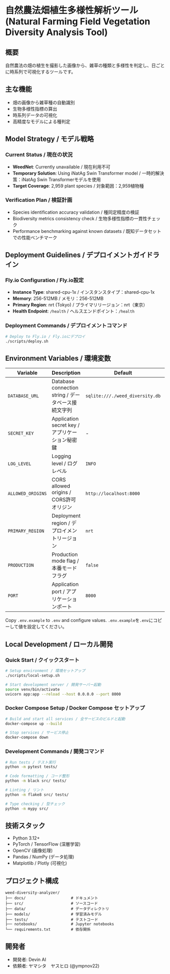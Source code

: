 # 自然農法畑植生多様性解析ツール (Natural Farming Field Vegetation Diversity Analysis Tool)

## 概要
自然農法の畑の植生を撮影した画像から、雑草の種類と多様性を判定し、日ごとに時系列で可視化するツールです。

## 主な機能
- 畑の画像から雑草種の自動識別
- 生物多様性指標の算出
- 時系列データの可視化
- 高精度なモデルによる種判定

## Model Strategy / モデル戦略

### Current Status / 現在の状況
- **WeedNet**: Currently unavailable / 現在利用不可
- **Temporary Solution**: Using iNatAg Swin Transformer model / 一時的解決策：iNatAg Swin Transformerモデルを使用
- **Target Coverage**: 2,959 plant species / 対象範囲：2,959植物種

### Verification Plan / 検証計画
- Species identification accuracy validation / 種同定精度の検証
- Biodiversity metrics consistency check / 生物多様性指標の一貫性チェック
- Performance benchmarking against known datasets / 既知データセットでの性能ベンチマーク

## Deployment Guidelines / デプロイメントガイドライン

### Fly.io Configuration / Fly.io設定
- **Instance Type**: shared-cpu-1x / インスタンスタイプ：shared-cpu-1x
- **Memory**: 256-512MB / メモリ：256-512MB  
- **Primary Region**: nrt (Tokyo) / プライマリリージョン：nrt（東京）
- **Health Endpoint**: `/health` / ヘルスエンドポイント：`/health`

### Deployment Commands / デプロイメントコマンド
```bash
# Deploy to Fly.io / Fly.ioにデプロイ
./scripts/deploy.sh
```

## Environment Variables / 環境変数

| Variable | Description | Default | Required |
|----------|-------------|---------|----------|
| `DATABASE_URL` | Database connection string / データベース接続文字列 | `sqlite:///./weed_diversity.db` | Yes |
| `SECRET_KEY` | Application secret key / アプリケーション秘密鍵 | - | Yes |
| `LOG_LEVEL` | Logging level / ログレベル | `INFO` | No |
| `ALLOWED_ORIGINS` | CORS allowed origins / CORS許可オリジン | `http://localhost:8000` | No |
| `PRIMARY_REGION` | Deployment region / デプロイメントリージョン | `nrt` | No |
| `PRODUCTION` | Production mode flag / 本番モードフラグ | `false` | No |
| `PORT` | Application port / アプリケーションポート | `8000` | No |

Copy `.env.example` to `.env` and configure values.
`.env.example`を`.env`にコピーして値を設定してください。

## Local Development / ローカル開発

### Quick Start / クイックスタート
```bash
# Setup environment / 環境セットアップ
./scripts/local-setup.sh

# Start development server / 開発サーバー起動
source venv/bin/activate
uvicorn app:app --reload --host 0.0.0.0 --port 8000
```

### Docker Compose Setup / Docker Compose セットアップ
```bash
# Build and start all services / 全サービスのビルドと起動
docker-compose up --build

# Stop services / サービス停止
docker-compose down
```

### Development Commands / 開発コマンド
```bash
# Run tests / テスト実行
python -m pytest tests/

# Code formatting / コード整形
python -m black src/ tests/

# Linting / リント
python -m flake8 src/ tests/

# Type checking / 型チェック
python -m mypy src/
```

## 技術スタック
- Python 3.12+
- PyTorch / TensorFlow (深層学習)
- OpenCV (画像処理)
- Pandas / NumPy (データ処理)
- Matplotlib / Plotly (可視化)

## プロジェクト構成
```
weed-diversity-analyzer/
├── docs/                    # ドキュメント
├── src/                     # ソースコード
├── data/                    # データディレクトリ
├── models/                  # 学習済みモデル
├── tests/                   # テストコード
├── notebooks/               # Jupyter notebooks
└── requirements.txt         # 依存関係
```

## 開発者
- 開発者: Devin AI
- 依頼者: ヤマシタ　ヤスヒロ (@ympnov22)

